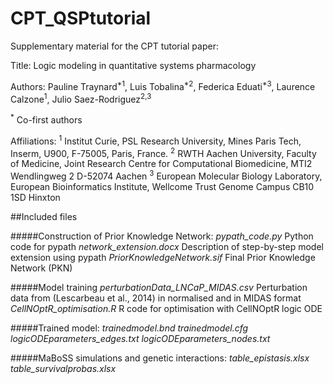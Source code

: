 # CPT_QSPtutorial
Supplementary material for the CPT tutorial paper:

Title: Logic modeling in quantitative systems pharmacology

Authors: Pauline Traynard<sup>*1</sup>, Luis Tobalina<sup>*2</sup>, Federica Eduati<sup>*3</sup>, Laurence Calzone<sup>1</sup>, Julio Saez-Rodriguez<sup>2,3</sup>

<sup>*</sup> Co-first authors

Affiliations:
<sup>1</sup> Institut Curie, PSL Research University, Mines Paris Tech, Inserm, U900, F-75005, Paris, France.
<sup>2</sup> RWTH Aachen University, Faculty of Medicine, Joint Research Centre for Computational Biomedicine, MTI2 Wendlingweg 2 D-52074 Aachen
<sup>3</sup> European Molecular Biology Laboratory, European Bioinformatics Institute, Wellcome Trust Genome Campus CB10 1SD Hinxton


##Included files

#####Construction of Prior Knowledge Network:
_pypath_code.py_ Python code for pypath
_network_extension.docx_ Description of step-by-step model extension using pypath
_PriorKnowledgeNetwork.sif_ Final Prior Knowledge Network (PKN)

#####Model training 
_perturbationData_LNCaP_MIDAS.csv_ Perturbation data from (Lescarbeau et al., 2014) in normalised and in MIDAS format
_CellNOptR_optimisation.R_ R code for optimisation with CellNOptR logic ODE

#####Trained model:
_trainedmodel.bnd_
_trainedmodel.cfg_
_logicODEparameters_edges.txt_
_logicODEparameters_nodes.txt_

#####MaBoSS simulations and genetic interactions:
_table_epistasis.xlsx_
_table_survivalprobas.xlsx_

